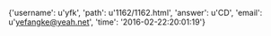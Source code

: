 {'username': u'yfk', 'path': u'1162/1162.html', 'answer': u'CD', 'email': u'yefangke@yeah.net', 'time': '2016-02-22:20:01:19'}